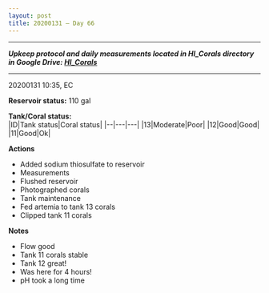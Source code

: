 ```yaml
---
layout: post
title: 20200131 – Day 66
---
```


---
***Upkeep protocol and daily measurements located in HI_Corals directory in Google Drive: [HI_Corals](https://drive.google.com/drive/u/1/folders/1Dxil5Lj1ynvuIuGDWx9_AyqkdplIcCZQ)***

---
20200131 10:35, EC

**Reservoir status:** 110 gal

**Tank/Coral status:**  
|ID|Tank status|Coral status|
|--|---|---|
|13|Moderate|Poor|
|12|Good|Good|
|11|Good|Ok|

**Actions**  
- Added sodium thiosulfate to reservoir
- Measurements
- Flushed reservoir
- Photographed corals
- Tank maintenance
- Fed artemia to tank 13 corals
- Clipped tank 11 corals

**Notes**
- Flow good
- Tank 11 corals stable
- Tank 12 great!
- Was here for 4 hours!
- pH took a long time